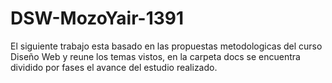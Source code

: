 # DSW-MozoYair-1391

El siguiente trabajo esta basado en las propuestas metodologicas del curso Diseño Web y reune los temas vistos, en la carpeta docs se encuentra dividido por fases el avance del estudio realizado.
